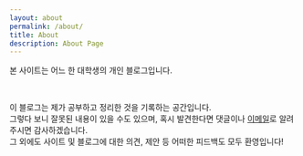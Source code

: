 ```yaml
---
layout: about
permalink: /about/
title: About
description: About Page
---
```


본 사이트는 어느 한 대학생의 개인 블로그입니다.

<br/>

이 블로그는 제가 공부하고 정리한 것을 기록하는 공간입니다.  
그렇다 보니 잘못된 내용이 있을 수도 있으며, 혹시 발견한다면 댓글이나 [이메일](mailto:me@kimzuni.com)로 알려주시면 감사하겠습니다.  
그 외에도 사이트 및 블로그에 대한 의견, 제안 등 어떠한 피드백도 모두 환영입니다!
